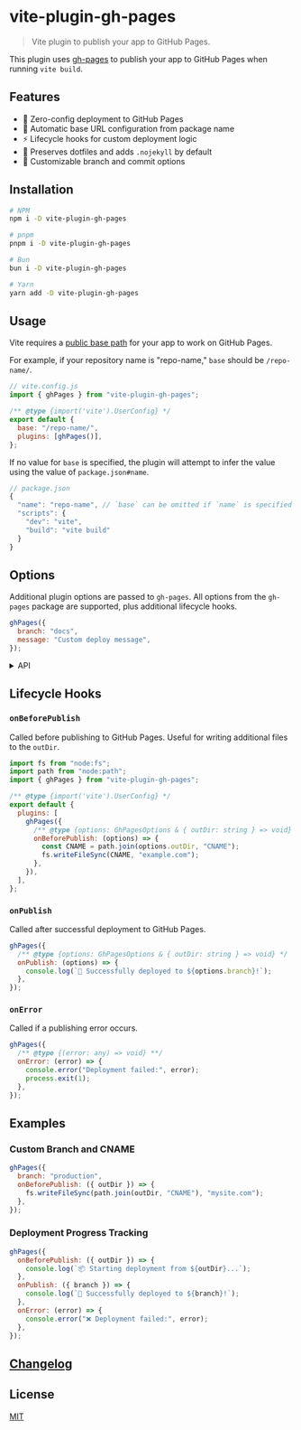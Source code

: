 # vite-plugin-gh-pages

> Vite plugin to publish your app to GitHub Pages.

This plugin uses [gh-pages](https://github.com/tschaub/gh-pages) to publish your app to GitHub Pages when running `vite build`.

## Features

- 🚀 Zero-config deployment to GitHub Pages
- 🎯 Automatic base URL configuration from package name
- ⚡️ Lifecycle hooks for custom deployment logic
- 📄 Preserves dotfiles and adds `.nojekyll` by default
- 🔄 Customizable branch and commit options

## Installation

```bash
# NPM
npm i -D vite-plugin-gh-pages

# pnpm
pnpm i -D vite-plugin-gh-pages

# Bun
bun i -D vite-plugin-gh-pages

# Yarn
yarn add -D vite-plugin-gh-pages
```

## Usage

Vite requires a [public base path](https://vitejs.dev/guide/build.html#public-base-path) for your app to work on GitHub Pages.

For example, if your repository name is "repo-name," `base` should be `/repo-name/`.

```js
// vite.config.js
import { ghPages } from "vite-plugin-gh-pages";

/** @type {import('vite').UserConfig} */
export default {
  base: "/repo-name/",
  plugins: [ghPages()],
};
```

If no value for `base` is specified, the plugin will attempt to infer the value using the value of `package.json#name`.

```js
// package.json
{
  "name": "repo-name", // `base` can be omitted if `name` is specified
  "scripts": {
    "dev": "vite",
    "build": "vite build"
  }
}
```

## Options

Additional plugin options are passed to `gh-pages`. All options from the `gh-pages` package are supported, plus additional lifecycle hooks.

```js
ghPages({
  branch: "docs",
  message: "Custom deploy message",
});
```

<details><summary>API</summary>

```ts
interface GhPagesOptions {
  /**
   * Specify the branch to push to.
   * @default "gh-pages"
   */
  branch?: string;

  /**
   * Destination folder in the publish branch.
   * @default "."
   */
  dest?: string;

  /**
   * Add files, never remove existing ones.
   * @default false
   */
  add?: boolean;

  /**
   * Callback called before `git add`.
   * @default null;
   */
  beforeAdd?: null | Function;

  /**
   * `true` by default for `.nojekyll` to be included.
   * @default true
   */
  dotfiles?: boolean;

  /**
   * Path to your Git executable.
   * @default "git"
   */
  git?: string;

  /**
   * Commit message for all commits.
   * @default "Updates"
   */
  message?: string;

  /**
   * Use `remove` instead.
   * @deprecate
   */
  only?: string;

  /**
   * Push branch to remote.
   * Set to `false` to commit without pushing.
   * @default true
   */
  push?: boolean;

  /**
   * Force push new commit without parent history.
   * @default true
   */
  history?: boolean;

  /**
   * Name of the remote to push to.
   * @default "origin"
   */
  remote?: string;

  /**
   * Removes files that match the given pattern.
   * @default "."
   */
  remove?: string;

  /**
   * URL for the remote origin of the git repository.
   * @default [current remote URL]
   */
  repo?: string;

  /**
   * Avoid showing repository URLs or other information in errors.
   * @default false
   */
  silent?: boolean;

  /**
   * Select files to be published that match the given pattern.
   * @default "**\/*"
   */
  src?: string | string[];

  /**
   * Create a tag after committing changes on the target branch.
   * @default ""
   */
  tag?: string;

  /**
   * Git user metadata.
   * Required for Git to commit.
   * @default null
   */
  user?: null | {
    name: string;
    email: string;
  };
}
```

</details>

## Lifecycle Hooks

### `onBeforePublish`

Called before publishing to GitHub Pages. Useful for writing additional files to the `outDir`.

```js
import fs from "node:fs";
import path from "node:path";
import { ghPages } from "vite-plugin-gh-pages";

/** @type {import('vite').UserConfig} */
export default {
  plugins: [
    ghPages({
      /** @type {options: GhPagesOptions & { outDir: string } => void} */
      onBeforePublish: (options) => {
        const CNAME = path.join(options.outDir, "CNAME");
        fs.writeFileSync(CNAME, "example.com");
      },
    }),
  ],
};
```

### `onPublish`

Called after successful deployment to GitHub Pages.

```js
ghPages({
  /** @type {options: GhPagesOptions & { outDir: string } => void} */
  onPublish: (options) => {
    console.log(`🎉 Successfully deployed to ${options.branch}!`);
  },
});
```

### `onError`

Called if a publishing error occurs.

```js
ghPages({
  /** @type {(error: any) => void} **/
  onError: (error) => {
    console.error("Deployment failed:", error);
    process.exit(1);
  },
});
```

## Examples

### Custom Branch and CNAME

```js
ghPages({
  branch: "production",
  onBeforePublish: ({ outDir }) => {
    fs.writeFileSync(path.join(outDir, "CNAME"), "mysite.com");
  },
});
```

### Deployment Progress Tracking

```js
ghPages({
  onBeforePublish: ({ outDir }) => {
    console.log(`📦 Starting deployment from ${outDir}...`);
  },
  onPublish: ({ branch }) => {
    console.log(`🎉 Successfully deployed to ${branch}!`);
  },
  onError: (error) => {
    console.error("❌ Deployment failed:", error);
  },
});
```

## [Changelog](CHANGELOG.md)

## License

[MIT](LICENSE)
